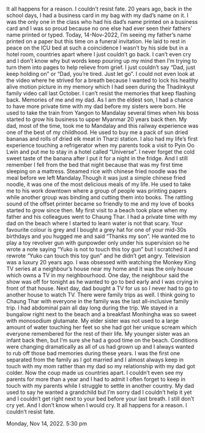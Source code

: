 It all happens for a reason.
I couldn’t resist fate.
20 years ago, back in the school days, I had a business card in my bag with my dad’s name on it. I was the only one in the class who had his dad’s name printed on a business card and I was so proud because no one else had ever seen their fathers’ name printed or typed.
Today, 14-Nov-2022, I’m seeing my father’s name printed on a paper but this time on a funeral invitation. He laid to rest in peace on the ICU bed at such a coincidence I wasn’t by his side but in a hotel room, countries apart where I just couldn’t go back.
I can’t even cry and I don’t know why but words keep pouring up my mind then I’m trying to turn them into pages to help relieve from grief.
I just couldn’t say “Dad, just keep holding on” or “Dad, you’re tired. Just let go”. I could not even look at the video where he strived for a breath because I wanted to lock his healthy alive motion picture in my memory which I had seen during the Thadinkyut family video call last October.
I can’t resist the memories that keep flashing back. Memories of me and my dad.
As I am the eldest son, I had a chance to have more private time with my dad before my sisters were born. He used to take the train from Yangon to Mandalay several times when his boss started to grow his business to upper Myanmar 20 years back then. My dad, most of the time, took me to Mandalay and this railway experience was one of the best of my childhood. He used to buy me a pack of sun dried bananas and rolls of dried elk meat in Tharzi station. I also had my life’s first experience touching a refrigerator when my parents took a visit to Pyin Oo Lwin and put me to stay in a hotel called “Universe”. I never forget the cold sweet taste of the banana after I put it for a night in the fridge. And I still remember I fell from the bed that night because that was my first time sleeping on a mattress. Steamed rice with chinese fried noodle was the meal before we left Mandalay.Though it was just a simple chinese fried noodle, it was one of the most delicious meals of my life.
He used to take me to his work downtown where a group of people was printing papers while another group was binding and cutting them into books. The rattling sound of the offset printer became so friendly to me and my love of books started to grow since then.
My first visit to a beach took place when my father and his colleagues went to Chaung Thar. I had a private time with my dad on the beach where I started to learn water is not that scary.
Your favourite colour is grey and I bought a grey hat for one of your mid-30s birthdays and you hugged me and said “Thanks my son”. He wanted me to play a toy revolver gun with gunpowder only under his supervision so he wrote a note saying “Yuko is not to touch this toy gun” but I scratched it and rewrote “Yuko can touch this toy gun” and he didn’t get angry.
Television was a luxury 20 years ago. I was obsessed with watching the Monkey King TV series at a neighbour’s house near my home and it was the only house which owns a TV in my neighbourhood. One day, the neighbour said the show was off for tonight as he wanted to go to bed early and I was crying in front of that house. Next day, dad bought a TV for us so I never had to go to another house to watch TV.
There were family trips as well. I think going to Chaung Thar with everyone in the family was the last all-inclusive family trip. I had abdominal pain all day long during the trip. We stayed in a bungalow right next to the beach and a breakfast Monhingha was so sweet with monosodium glutamate. My elder sister was not used to a large amount of water touching her feet so she had got her unique scream which everyone remembered for the rest of their life. My younger sister was an infant back then, but I’m sure she had a good time on the beach.
Conditions were changing dramatically as all of us had grown up and I always wanted to rub off those bad memories during these years. I was the first one separated from the family as I got married and I almost always keep in touch with my mom rather than my dad so my relationship with my dad got colder. Now the coup made us countries apart. I couldn’t even see my parents for more than a year and I had to admit I often forget to keep in touch with my parents while I struggle to settle in another country. My dad used to say he wanted a grandchild but I’m sorry dad I couldn’t help it yet and I couldn’t get right next to your bed before your last breath.
I still don’t cry yet. And I don’t know when I would cry.
It all happens for a reason.
I couldn’t resist fate.

Monday, Nov 14, 2022.
5:30 pm